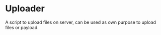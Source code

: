 # Uploader
A script to upload files on server, can be used as own purpose to upload files or payload.
